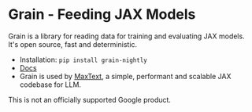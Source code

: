 # Grain - Feeding JAX Models

Grain is a library for reading data for training and evaluating JAX models. It's
open source, fast and deterministic.

* Installation: `pip install grain-nightly`
* [Docs](https://github.com/google/grain/tree/main/docs)
* Grain is used by [MaxText](https://github.com/google/maxtext/tree/main), a simple, performant and scalable JAX codebase for LLM.

This is not an officially supported Google product.


